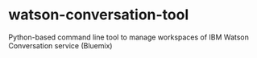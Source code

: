 # watson-conversation-tool
Python-based command line tool to manage workspaces of IBM Watson Conversation service (Bluemix)
